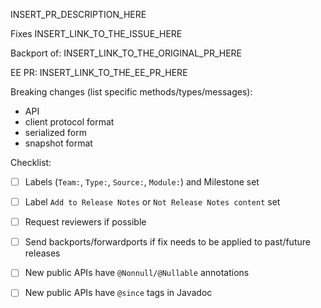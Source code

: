 INSERT_PR_DESCRIPTION_HERE

Fixes INSERT_LINK_TO_THE_ISSUE_HERE

Backport of: INSERT_LINK_TO_THE_ORIGINAL_PR_HERE

EE PR: INSERT_LINK_TO_THE_EE_PR_HERE

Breaking changes (list specific methods/types/messages):
* API
* client protocol format
* serialized form
* snapshot format

Checklist:
- [ ] Labels (`Team:`, `Type:`, `Source:`, `Module:`) and Milestone set
- [ ] Label `Add to Release Notes` or `Not Release Notes content` set
- [ ] Request reviewers if possible

- [ ] Send backports/forwardports if fix needs to be applied to past/future releases

- [ ] New public APIs have `@Nonnull/@Nullable` annotations
- [ ] New public APIs have `@since` tags in Javadoc
